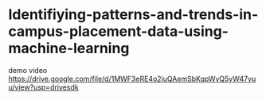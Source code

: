# Identifiying-patterns-and-trends-in-campus-placement-data-using-machine-learning
demo video https://drive.google.com/file/d/1MWF3eRE4o2juQAemSbKqpWvQ5yW47yuu/view?usp=drivesdk
